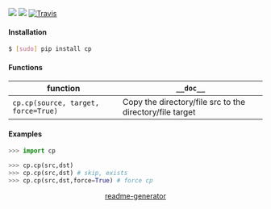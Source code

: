 <!--
https://pypi.org/project/readme-generator/
-->

[![](https://img.shields.io/pypi/pyversions/cp.svg?longCache=True)](https://pypi.org/project/cp/)
[![](https://img.shields.io/pypi/v/cp.svg?maxAge=3600)](https://pypi.org/project/cp/)
[![Travis](https://api.travis-ci.org/looking-for-a-job/cp.py.svg?branch=master)](https://travis-ci.org/looking-for-a-job/cp.py/)

#### Installation
```bash
$ [sudo] pip install cp
```

#### Functions
function|`__doc__`
-|-
`cp.cp(source, target, force=True)` |Copy the directory/file src to the directory/file target

#### Examples
```python
>>> import cp

>>> cp.cp(src,dst)
>>> cp.cp(src,dst) # skip, exists
>>> cp.cp(src,dst,force=True) # force cp
```

<p align="center">
    <a href="https://pypi.org/project/readme-generator/">readme-generator</a>
</p>
